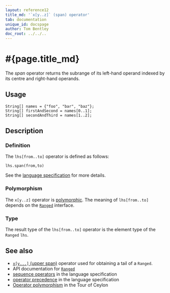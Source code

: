 ```yaml
---
layout: reference12
title_md: '`x[y..z]` (span) operator'
tab: documentation
unique_id: docspage
author: Tom Bentley
doc_root: ../../..
---
```


# #{page.title_md}

The *span* operator returns the subrange of its left-hand operand
indexed by its centre and right-hand operands.

## Usage 

<!-- try: -->
    String[] names = {"foo", "bar", "baz"};
    String[] firstAndSecond = names[0..1];
    String[] secondAndThird = names[1..2];

## Description

### Definition

The `lhs[from..to]` operator is defined as follows:

<!-- check:none -->
<!-- try: -->
    lhs.span(from,to)

See the [language specification](#{site.urls.spec_current}#listmap) for 
more details.

### Polymorphism

The `x[y..z]` operator is [polymorphic](#{page.doc_root}/reference/operator/operator-polymorphism). 
The meaning of `lhs[from..to]` depends on the 
[`Ranged`](#{site.urls.apidoc_1_2}/Ranged.type.html) 
interface.

### Type

The result type of the `lhs[from..to]` operator is the element type of the `Ranged` `lhs`.

## See also

* [`x[y...]` (upper span)](../upper-span) operator used for obtaining a tail of a `Ranged`.
* API documentation for [`Ranged`](#{site.urls.apidoc_1_2}/Ranged.type.html)
* [sequence operators](#{site.urls.spec_current}#listmap) in the 
  language specification
* [operator precedence](#{site.urls.spec_current}#operatorprecedence) in the 
  language specification
* [Operator polymorphism](#{page.doc_root}/tour/language-module/#operator_polymorphism) 
  in the Tour of Ceylon


